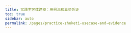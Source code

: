 ```yaml
---
title: 实践主客体建模：用例流和业务凭证
toc: true
sidebar: auto
permalink: /pages/practice-zhuketi-usecase-and-evidence
---
```

